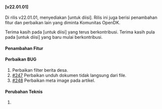 #### [v22.01.01]

Di rilis v22.01.01, menyediakan [untuk diisi]. Rilis ini juga berisi penambahan fitur dan perbaikan lain yang diminta Komunitas OpenDK.

Terima kasih pada [untuk diisi] yang terus berkontribusi. Terima kasih pula pada [untuk diisi] yang baru mulai berkontribusi.

#### Penambahan Fitur

#### Perbaikan BUG

1. Perbaikan filter berita desa.
2. [#247](https://github.com/OpenSID/OpenDK/issues/247) Perbaikan unduh dokumen tidak langsung dari file.
3. [#248](https://github.com/OpenSID/OpenDK/issues/248) Perbaikan meta image pada artikel.

#### Perubahan Teknis

1.
